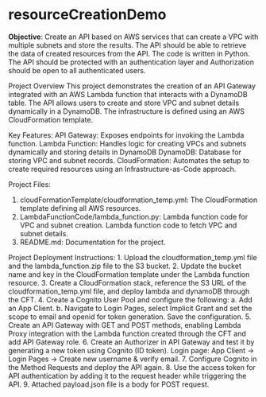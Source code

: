 # resourceCreationDemo

**Objective**: Create an API based on AWS services that can create a VPC with multiple subnets and store the results. The API should be able to retrieve the data of created resources from the API. The code is written in Python. The API should be protected with an authentication layer and Authorization should be open to all authenticated users. 


Project Overview
This project demonstrates the creation of an API Gateway integrated with an AWS Lambda function that interacts with a DynamoDB table. The API allows users to create and store VPC and subnet details dynamically in a DynamoDB. The infrastructure is defined using an AWS CloudFormation template.

Key Features:
    API Gateway: Exposes endpoints for invoking the Lambda function.
    Lambda Function: Handles logic for creating VPCs and subnets dynamically and storing details in DynamoDB
    DynamoDB: Database for storing VPC and subnet records.
    CloudFormation: Automates the setup to create required resources using an Infrastructure-as-Code approach.

Project Files:
1. cloudFormationTemplate/cloudformation_temp.yml:
    The CloudFormation template defining all AWS resources.
2. LambdaFunctionCode/lambda_function.py:
    Lambda function code for VPC and subnet creation.
    Lambda function code to fetch VPC and subnet details.
3. README.md:
    Documentation for the project.

Project Deployment Instructions:
    1. Upload the cloudformation_temp.yml file and the lambda_function.zip file to the S3 bucket.
    2. Update the bucket name and key in the CloudFormation template under the Lambda function resource.
    3. Create a CloudFormation stack, reference the S3 URL of the cloudformation_temp.yml file, and deploy lambda and dynamoDB through the CFT.
    4. Create a Cognito User Pool and configure the following:
        a. Add an App Client.
        b. Navigate to Login Pages, select Implicit Grant and set the scope to email and openid for token generation. Save the configuration.
    5. Create an API Gateway with GET and POST methods, enabling Lambda Proxy integration with the Lambda function created through the CFT and add API Gateway role.
    6. Create an Authorizer in API Gateway and test it by generating a new token using Cognito (ID token).
        Login page: App Client -> Login Pages -> Create new username & verify email.
    7. Configure Cognito in the Method Requests and deploy the API again.
    8. Use the access token for API authentication by adding it to the request header while triggering the API.
    9. Attached payload.json file is a body for POST request.
